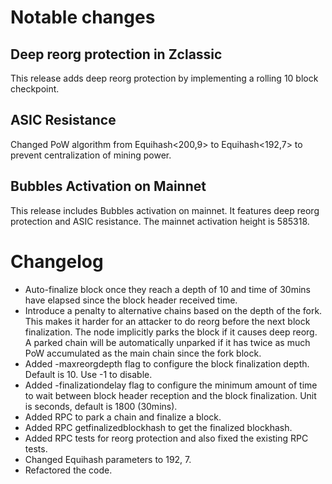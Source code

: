 Notable changes
===============

Deep reorg protection in Zclassic
---------------------------------
This release adds deep reorg protection by implementing a rolling 10 block checkpoint.

ASIC Resistance
---------------
Changed PoW algorithm from Equihash<200,9> to Equihash<192,7> to prevent centralization of mining power.

Bubbles Activation on Mainnet
-----------------------------
This release includes Bubbles activation on mainnet. It features deep reorg protection and ASIC resistance. The mainnet activation height is 585318.

Changelog
=========
- Auto-finalize block once they reach a depth of 10 and time of 30mins have elapsed since the block header received time.
- Introduce a penalty to alternative chains based on the depth of the fork. This makes it harder for an attacker to do reorg before the next block finalization. The node implicitly parks the block if it causes deep reorg. A parked chain will be automatically unparked if it has twice as much PoW accumulated as the main chain since the fork block.
- Added -maxreorgdepth flag to configure the block finalization depth. Default is 10. Use -1 to disable.
- Added -finalizationdelay flag to configure the minimum amount of time to wait between block header reception and the block finalization. Unit is seconds, default is 1800 (30mins).
- Added RPC to park a chain and finalize a block.
- Added RPC getfinalizedblockhash to get the finalized blockhash.
- Added RPC tests for reorg protection and also fixed the existing RPC tests.
- Changed Equihash parameters to 192, 7.
- Refactored the code.


